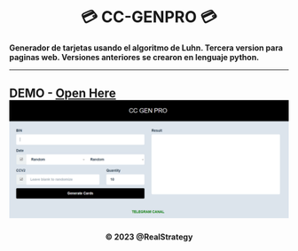 <h1 align='center'>💳 CC-GENPRO 💳 </h1>

<b>Generador de tarjetas usando el algoritmo de Luhn. Tercera version para paginas web. Versiones anteriores se crearon en lenguaje python. </b>

***

DEMO - [Open Here](https://realstrategy.github.io/CC-GENPROV1/)
![alt text](https://raw.githubusercontent.com/RealStrategy/realstrategy.github.io/main/CC-GENPROV1/ccgenpro.png)
---

<h4 align='center'> © 2023 @RealStrategy <h4>
